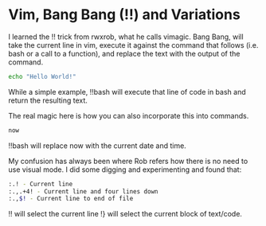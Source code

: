 # Vim, Bang Bang (!!) and Variations

I learned the !! trick from rwxrob, what he calls vimagic. Bang Bang,
will take the current line in vim, execute it against the command that
follows (i.e. bash or a call to a function), and replace the text with
the output of the command.

```sh
echo "Hello World!"
```

While a simple example, !!bash will execute that line of code in bash
and return the resulting text.

The real magic here is how you can also incorporate this into commands.

```sh
now
```

!!bash will replace now with the current date and time.

My confusion has always been where Rob refers how there is no need to
use visual mode. I did some digging and experimenting and found that:

```sh
:.! - Current line
:.,.+4! - Current line and four lines down
:.,$! - Current line to end of file
```

!! will select the current line
!} will select the current block of text/code.
